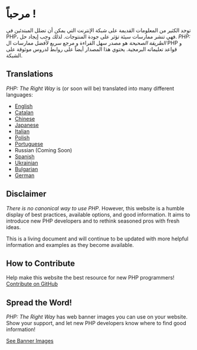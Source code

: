 # مرحباً !

توجد الكثير من المعلومات القديمة على شبكة الإنترنت التي يمكن أن تضلل المبتدئين في PHP،  فهي تنشر ممارسات سيئة تؤثر على جودة المنتوجات. لذلك وجب إيجاد حل. _PHP: الطريقة الصحيحة_ هو مصدر سهل القراءة و مرجع سريع لأفضل ممارسات ال PHP و قواعد تعليماته البرمجية. يحتوي هذا المصدار أيضاً على روابط لدروس موثوقة على الشبكة. 

## Translations

_PHP: The Right Way_ is (or soon will be) translated into many different languages:

* [English](http://www.phptherightway.com)
* [Catalan](http://ca.phptherightway.com)
* [Chinese](http://wulijun.github.com/php-the-right-way)
* [Japanese](http://ja.phptherightway.com)
* [Italian](http://it.phptherightway.com)
* [Polish](http://pl.phptherightway.com/)
* [Portuguese](http://br.phptherightway.com/)
* Russian (Coming Soon)
* [Spanish](http://es.phptherightway.com)
* [Ukrainian](http://iflista.github.com/php-the-right-way/)
* [Bulgarian](http://bg.phptherightway.com/)
* [German](http://rwetzlmayr.github.io/php-the-right-way/)

## Disclaimer

_There is no canonical way to use PHP_. However, this website is a humble display of best practices,
available options, and good information. It aims to introduce new PHP developers and to rethink seasoned pros with fresh
ideas.

This is a living document and will continue to be updated with more helpful information and examples as they become
available.

## How to Contribute

Help make this website the best resource for new PHP programmers! [Contribute on GitHub][1]

## Spread the Word!

_PHP: The Right Way_ has web banner images you can use on your website. Show your support, and let new PHP developers
know where to find good information!

[See Banner Images][2]

[1]: https://github.com/codeguy/php-the-right-way/tree/gh-pages
[2]: /banners.html
